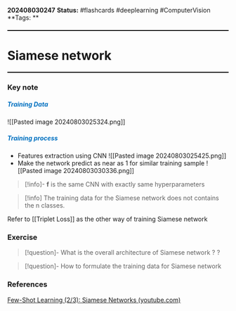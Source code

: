**202408030247**
**Status:** #flashcards #deeplearning #ComputerVision 
**Tags: ** 

<hr style="border: none; height: 2px; background-color: #000000; margin: 20px 0;">

# Siamese network
<hr style="border: none; height: 2px; background-color: #000000; margin: 20px 0;">

### Key note
##### <font color="#0070c0">Training Data</font>
![[Pasted image 20240803025324.png]]
##### <font color="#0070c0">Training process</font>
- Features extraction using CNN
![[Pasted image 20240803025425.png]]
- Make the network predict as near as 1 for similar training sample
![[Pasted image 20240803030336.png]]

>[!info]- **f** is the same CNN with exactly same hyperparameters 

>[!info] The training data for the Siamese network does not contains the n classes. 

Refer to [[Triplet Loss]] as the other way of training Siamese network
### Exercise
>[!question]- What is the overall architecture of Siamese network ?
?

>[!question]- How to formulate the training data for Siamese network
### References
[Few-Shot Learning (2/3): Siamese Networks (youtube.com)](https://www.youtube.com/watch?v=4S-XDefSjTM&t=0s)
